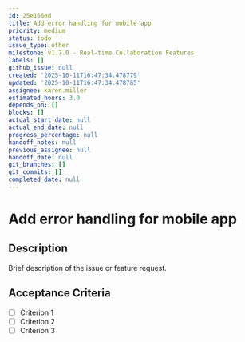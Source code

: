 ```yaml
---
id: 25e166ed
title: Add error handling for mobile app
priority: medium
status: todo
issue_type: other
milestone: v1.7.0 - Real-time Collaboration Features
labels: []
github_issue: null
created: '2025-10-11T16:47:34.478779'
updated: '2025-10-11T16:47:34.478785'
assignee: karen.miller
estimated_hours: 3.0
depends_on: []
blocks: []
actual_start_date: null
actual_end_date: null
progress_percentage: null
handoff_notes: null
previous_assignee: null
handoff_date: null
git_branches: []
git_commits: []
completed_date: null
---
```


# Add error handling for mobile app

## Description

Brief description of the issue or feature request.

## Acceptance Criteria

- [ ] Criterion 1
- [ ] Criterion 2
- [ ] Criterion 3